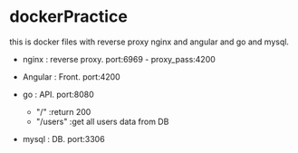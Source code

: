# dockerPractice

this is docker files with reverse proxy nginx and angular and go and mysql.

* nginx : reverse proxy. port:6969 - proxy_pass:4200

* Angular : Front. port:4200

* go : API. port:8080<br>
    - "/" :return 200<br>
    - "/users" :get all users data from DB <br>

* mysql : DB. port:3306
